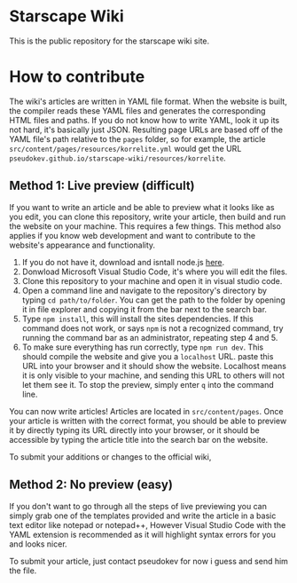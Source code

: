 # Starscape Wiki
This is the public repository for the starscape wiki site.

# How to contribute

The wiki's articles are written in YAML file format. When the website is built, the compiler reads these YAML files and generates the corresponding HTML files and paths. If you do not know how to write YAML, look it up its not hard, it's basically just JSON. Resulting page URLs are based off of the YAML file's path relative to the `pages` folder, so for example, the article `src/content/pages/resources/korrelite.yml` would get the URL `pseudokev.github.io/starscape-wiki/resources/korrelite`.

## **Method 1: Live preview (difficult)**
If you want to write an article and be able to preview what it looks like as you edit, you can clone this repository, write your article, then build and run the website on your machine. This requires a few things. This method also applies if you know web development and want to contribute to the website's appearance and functionality.

1. If you do not have it, download and isntall node.js [here](https://nodejs.org/en/download/).
2. Donwload Microsoft Visual Studio Code, it's where you will edit the files.
3. Clone this repository to your machine and open it in visual studio code.
4. Open a command line and navigate to the repository's directory by typing `cd path/to/folder`. You can get the path to the folder by opening it in file explorer and copying it from the bar next to the search bar.
5. Type `npm install`, this will install the sites dependencies. If this command does not work, or says `npm` is not a recognized command, try running the command bar as an administrator, repeating step 4 and 5.
6. To make sure everything has run correctly, type `npm run dev`. This should compile the website and give you a `localhost` URL. paste this URL into your browser and it should show the website. Localhost means it is only visible to your machine, and sending this URL to others will not let them see it. To stop the preview, simply enter `q` into the command line.

You can now write articles! Articles are located in `src/content/pages`. Once your article is written with the correct format, you should be able to preview it by directly typing its URL directly into your browser, or it should be accessible by typing the article title into the search bar on the website.

To submit your additions or changes to the official wiki, 

## **Method 2: No preview (easy)**
If you don't want to go through all the steps of live previewing you can simply grab one of the templates provided and write the article in a basic text editor like notepad or notepad++, However Visual Studio Code with the YAML extension is recommended as it will highlight syntax errors for you and looks nicer.

To submit your article, just contact pseudokev for now i guess and send him the file.